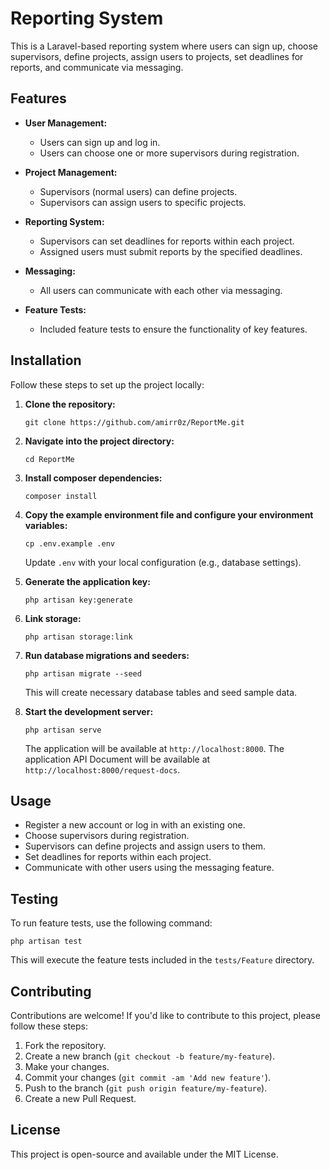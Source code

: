 
# Reporting System

This is a Laravel-based reporting system where users can sign up, choose supervisors, define projects, assign users to projects, set deadlines for reports, and communicate via messaging.

## Features

-   **User Management:**
    
    -   Users can sign up and log in.
    -   Users can choose one or more supervisors during registration.
-   **Project Management:**
    
    -   Supervisors (normal users) can define projects.
    -   Supervisors can assign users to specific projects.
-   **Reporting System:**
    
    -   Supervisors can set deadlines for reports within each project.
    -   Assigned users must submit reports by the specified deadlines.
-   **Messaging:**
    
    -   All users can communicate with each other via messaging.
-   **Feature Tests:**
    
    -   Included feature tests to ensure the functionality of key features.

## Installation

Follow these steps to set up the project locally:

1.  **Clone the repository:**
    
    `git clone https://github.com/amirr0z/ReportMe.git` 
    
2.  **Navigate into the project directory:**
    
    `cd ReportMe` 
    
3.  **Install composer dependencies:**
    
    
    `composer install` 
    
4.  **Copy the example environment file and configure your environment variables:**
    
    
    `cp .env.example .env` 
    
    Update `.env` with your local configuration (e.g., database settings).
    
5.  **Generate the application key:**
    
    
    `php artisan key:generate` 

6.  **Link storage:**


    `php artisan storage:link` 

7.  **Run database migrations and seeders:**
    
    
    `php artisan migrate --seed` 
    
    This will create necessary database tables and seed sample data.

8.  **Start the development server:**
    
    
    `php artisan serve` 
    
    The application will be available at `http://localhost:8000`.
    The application API Document will be available at `http://localhost:8000/request-docs`.
    

## Usage

-   Register a new account or log in with an existing one.
-   Choose supervisors during registration.
-   Supervisors can define projects and assign users to them.
-   Set deadlines for reports within each project.
-   Communicate with other users using the messaging feature.

## Testing

To run feature tests, use the following command:

`php artisan test` 

This will execute the feature tests included in the `tests/Feature` directory.

## Contributing

Contributions are welcome! If you'd like to contribute to this project, please follow these steps:

1.  Fork the repository.
2.  Create a new branch (`git checkout -b feature/my-feature`).
3.  Make your changes.
4.  Commit your changes (`git commit -am 'Add new feature'`).
5.  Push to the branch (`git push origin feature/my-feature`).
6.  Create a new Pull Request.

## License

This project is open-source and available under the MIT License.
